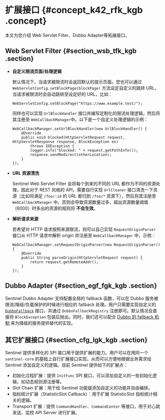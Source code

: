 # 扩展接口 {#concept_k42_rfk_kgb .concept}

本文为您介绍 Web Servlet Filter、Dubbo Adapter等拓展接口。

## Web Servlet Filter {#section_wsb_tfk_kgb .section}

-   **自定义限流页面/处理逻辑**

    默认情况下，当请求被限流时会返回默认的提示页面。您也可以通过 `WebServletConfig.setBlockPage(blockPage)` 方法设定自定义的跳转 URL，当请求被限流时会自动跳转至设定好的 URL，比如：

    ```
    WebServletConfig.setBlockPage("https://www.example.test/");
    ```

    同样也可以实现 `UrlBlockHandler` 接口并编写定制化的限流处理逻辑，然后将其注册至 `WebCallbackManager`中。以下是一个自定义处理逻辑的示例：

    ```
    WebCallbackManager.setUrlBlockHandler(new UrlBlockHandler() {
        @Override
        public void blocked(HttpServletRequest request, HttpServletResponse response, BlockException ex)
            throws IOException {
            logger.info("blocked: " + request.getPathInfo());
            response.sendRedirect(otherLocation);
        }
    });
    ```

-   **URL 资源清洗**

    Sentinel Web Servlet Filter 会将每个到来的不同的 URL 都作为不同的资源处理，因此对于 REST 风格的 API，需要自行实现 `UrlCleaner` 接口清洗一下资源（比如将满足 `/foo/:id` 的 URL 都归到 `/foo/*` 资源下），然后将其注册至 `WebCallbackManager` 中。否则会导致资源数量过多，超出资源数量阈值（6000）时多出的资源的规则将 **不会生效**。

-   **解析请求来源**

    若希望对 HTTP 请求按照来源限流，则可以自己实现 `RequestOriginParser` 接口从 HTTP 请求中解析 origin 并注册至 `WebCallbackManager` 中，示例：

    ```
    WebCallbackManager.setRequestOriginParser(new RequestOriginParser() {
        @Override
        public String parseOrigin(HttpServletRequest request) {
            return request.getRemoteAddr();
        }
    });
    ```


## Dubbo Adapter {#section_egf_fgk_kgb .section}

Sentinel Dubbo Adapter 支持配置全局的 fallback 函数，可以在 Dubbo 服务被限流/降级/负载保护的时候进行相应的 fallback 处理。用户只需要实现自定义的 [`DubboFallback`](https://github.com/alibaba/Sentinel/blob/master/sentinel-adapter/sentinel-dubbo-adapter/src/main/java/com/alibaba/csp/sentinel/adapter/dubbo/fallback/DubboFallback.java) 接口，并通过 `DubboFallbackRegistry` 注册即可。默认情况会直接将 `BlockException` 包装后抛出。同时，我们还可以配合 [Dubbo 的 fallback 机制](http://dubbo.incubator.apache.org/zh-cn/docs/user/demos/local-mock.html) 来为降级的服务提供替代的实现。

## 其它扩展接口 {#section_cfg_lgk_kgb .section}

Sentinel 提供多样化的 SPI 接口用于提供扩展的能力。用户可以在用同一个 `sentinel-core` 的基础上自行扩展接口实现，从而可以方便地根据业务需求给 Sentinel 添加自定义的逻辑。目前 Sentinel 提供如下的扩展点：

-   初始化过程扩展：提供 `InitFunc` SPI 接口，可以添加自定义的一些初始化逻辑，如动态规则源注册等。
-   Slot Chain 扩展：用于给 Sentinel 功能链添加自定义的功能并自由编排。
-   指标统计扩展（StatisticSlot Callback）：用于扩展 StatisticSlot 指标统计相关的逻辑。
-   Transport 扩展：提供 `CommandHandler`、`CommandCenter` 等接口，用于对心跳发送、监控 API Server 进行扩展。

